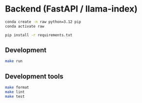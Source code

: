 # Backend (FastAPI / llama-index)

```sh
conda create -n raw python=3.12 pip
conda activate raw

pip install -r requirements.txt
```

## Development

```sh
make run
```

## Development tools

```sh
make format
make lint
make test
```
